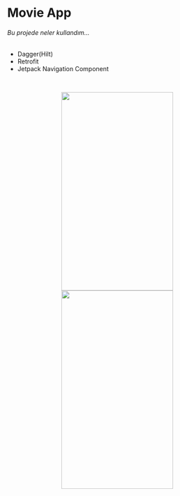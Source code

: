 # Movie App
###### Bu projede neler kullandım...

   - Dagger(Hilt)
   - Retrofit
   - Jetpack Navigation Component

<br>
<p align="center">
  <img src="https://user-images.githubusercontent.com/74530692/207148361-213cee15-74ad-444a-9e8c-5dd4b2539821.png" width="256" height="455">
  <img src="https://user-images.githubusercontent.com/74530692/207148374-ad0959ba-83f3-465a-b5e5-629d706219a1.png" width="256" height="455">
</p>

